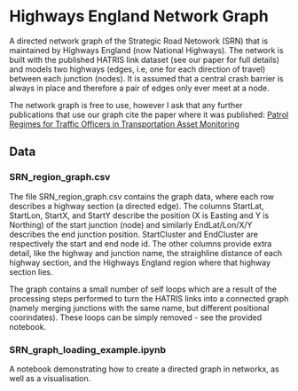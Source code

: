 # Highways England Network Graph

A directed network graph of the Strategic Road Netowork (SRN) that is maintained by Highways England (now National Highways). 
The network is built with the published HATRIS link dataset (see our paper for full details) and models two highways (edges, i.e, one for each direction of travel) between each junction (nodes). 
It is assumed that a central crash barrier is always in place and therefore a pair of edges only ever meet at a node.

The network graph is free to use, however I ask that any further publications that use our graph cite the paper where it was published: [Patrol Regimes for Traffic Officers in Transportation Asset Monitoring](https://journals.sagepub.com/doi/full/10.1177/03611981221103243#:~:text=Within%20the%20simulation%2C%20TOs%20patrolled,across%20the%20entire%20highway%20network)

## Data

### SRN_region_graph.csv
The file SRN_region_graph.csv contains the graph data, where each row describes a highway section (a directed edge).
The columns StartLat, StartLon, StartX, and StartY describe the position (X is Easting and Y is Northing) of the start junction (node) and similarly EndLat/Lon/X/Y describes the end junction position. StartCluster and EndCluster are respectively the start and end node id.
The other columns provide extra detail, like the highway and junction name, the straighline distance of each highway section, and the Highways England region where that highway section lies. 

The graph contains a small number of self loops which are a result of the processing steps performed to turn the HATRIS links into a connected graph (namely merging junctions with the same name, but different positional coorindates). 
These loops can be simply removed - see the provided notebook. 

### SRN_graph_loading_example.ipynb
A notebook demonstrating how to create a directed graph in networkx, as well as a visualisation. 
